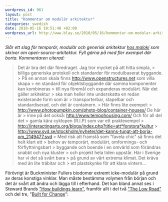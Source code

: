 ```yaml
--- 
wordpress_id: 961 
layout: post
title: "Kommentar om modulär arkitektur" 
categories: swedish 
date: 2010-05-16 10:51:48 +02:00 
wordpress_url: http://www.blay.se/2010/05/16/kommentar-om-modular-arkitektur/
---
```


*Slår ett slag för temporär, modulär och generisk arkitektur [hos maloki](http://mlokit.wordpress.com/2010/05/15/open-source-arkitektur/) som skriver om open-source-arkitektur. Fyll gärna på med fler exempel där borta. Kommentaren citerad:*

> Det är bra det där föredraget. Jag tror mycket på att hitta simpla, > billiga generiska protokoll och standarder för modulbaserat byggande. > På en annan skala finns http://www.openstructures.net som villa skapa > en standard för objektsbyggande där samma komponenter kan kombineras > till nya föremål och expanderas modulärt. När det gäller arkitektur > ska man heller inte underskatta en redan existerande form som är > transporterbar, stapelbar och standardiserad, och det är containern. > Här finns lite exempel: > http://www.photopumpkin.com/photo-blog/container-houses/ De här är > inne på det också: http://www.tempohousing.com/ Och för all del det > gamla kära cyklopen (R.I.P) som var ett praktexempel > http://interactingarts.org/blogs/index.php?title=att*forstora*kultur > http://www.svd.se/stockholm/nyheter/det-kanns-tungt-att-borja-om_2149477.svd > Med risk att framstå som "favela chic" så finns det helt klart ett > behov av temporärt, modulärt, omformings- och förflyttningsbart > byggande och boende i en omvärld som förändras snabbt och nya kluster > och projekt hela tiden uppstår. Här i Sverige har vi det så svårt bara > på grund av vårt extrema klimat. Det kräva med än lite träbitar och > ett plastskynke för att klara vintern...

Förövrigt är Buckminister Fullers biodomer extremt icke-modulär på grund av deras konstiga vinklar. Man måste bestämma volymen från början och det är svårt att ändra och lägga till i efterhand. Det kan bland annat ses i Steward Brands ["How buildings learn"](http://video.google.com/videoplay?docid=8639555925486210852#), framför allt i del två ["The Low Road"](http://video.google.com/videoplay?docid=8639555925486210852#docid=5088653796598486022) och del tre, "[Built for Change](http://video.google.com/videoplay?docid=8639555925486210852#docid=6141960341438553915)":


